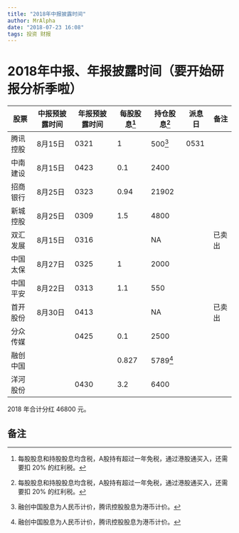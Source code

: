 ```yaml
---
title: "2018年中报披露时间"
author: MrAlpha
date: "2018-07-23 16:08"
tags: 投资 财报
---
```


# 2018年中报、年报披露时间（要开始研报分析季啦）

| 股票     | 中报预披露时间 | 年报预披露时间 | 每股股息[^1] | 持仓股息[^1] | 派息日 | 备注   |
| -------- | -------------- | -------------- | ------------ | ------------ | ------ | ------ |
| 腾讯控股 | 8月15日        | 0321           | 1            | 500[^2]      | 0531   |        |
| 中南建设 | 8月15日        | 0423           | 0.1          | 2400         |        |        |
| 招商银行 | 8月25日        | 0323           | 0.94         | 21902        |        |        |
| 新城控股 | 8月25日        | 0309           | 1.5          | 4800         |        |        |
| 双汇发展 | 8月15日        | 0316           |              | NA           |        | 已卖出 |
| 中国太保 | 8月27日        | 0325           | 1            | 2000         |        |        |
| 中国平安 | 8月22日        | 0313           | 1.1          | 550          |        |        |
| 首开股份 | 8月30日        | 0413           |              | NA           |        | 已卖出 |
| 分众传媒 |                | 0425           | 0.1          | 2500         |        |        |
| 融创中国 |                |                | 0.827        | 5789[^2]     |        |        |
| 洋河股份 |                | 0430           | 3.2          | 6400         |        |        |

2018 年合计分红 46800 元。

##  备注

[^1]: 每股股息和持股股息均含税，A股持有超过一年免税，通过港股通买入，还需要扣 20% 的红利税。
[^2]: 融创中国股息为人民币计价，腾讯控股股息为港币计价。
